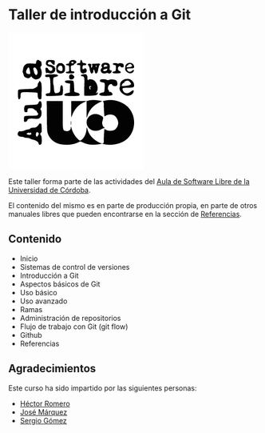 # Taller de introducción a Git

![Aula Software Libre de la UCO](images/logoasl.png)

Este taller forma parte de las actividades del [Aula de Software Libre de la
Universidad de Córdoba](https://www.uco.es/aulasoftwarelibre).

El contenido del mismo es en parte de producción propia, en parte de otros
manuales libres que pueden encontrarse en la sección de [Referencias](referencias.md).

## Contenido

- Inicio
- Sistemas de control de versiones
- Introducción a Git
- Aspectos básicos de Git
- Uso básico
- Uso avanzado
- Ramas
- Administración de repositorios
- Flujo de trabajo con Git (git flow)
- Github
- Referencias

## Agradecimientos

Este curso ha sido impartido por las siguientes personas:

- [Héctor Romero](https://github.com/cyberh99)
- [José Márquez](https://github.com/IronSenior)
- [Sergio Gómez](https://github.com/sgomez)
